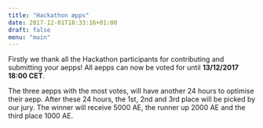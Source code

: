 ```yaml
---
title: "Hackathon æpps"
date: 2017-12-01T18:33:16+01:00
draft: false
menu: "main"
---
```


Firstly we thank all the Hackathon participants for contributing and submitting your aepps! All aepps can now be voted for until **13/12/2017 18:00 CET**.

The three aepps with the most votes, will have another 24 hours to optimise their aepp. After these 24 hours, the 1st, 2nd and 3rd place will be picked by our jury. The winner will receive 5000 AE, the runner up 2000 AE and the third place 1000 AE.
